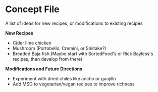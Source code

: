 # Concept File

A list of ideas for new recipes, or modifications to existing recipes

**New Recipes**
* Cider lime chicken
* Mushroom (Portobello, Cremini, or Shiitake?)
* Breaded Baja fish (Maybe start with SortedFood's or Rick Bayless's recipes, then develop from there)

**Modifications and Future Directions**
* Experiment with dried chiles like ancho or guajillo
* Add MSG to vegetarian/vegan recipes to improve richness
